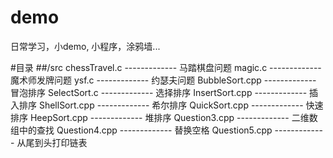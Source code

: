 demo
====

日常学习，小demo, 小程序，涂鸦墙...


#目录
##/src
	chessTravel.c	-------------	马踏棋盘问题
	magic.c			-------------	魔术师发牌问题
	ysf.c			-------------	约瑟夫问题
	BubbleSort.cpp 	-------------	冒泡排序
	SelectSort.c	-------------	选择排序
	InsertSort.cpp	-------------	插入排序
	ShellSort.cpp	-------------	希尔排序
	QuickSort.cpp	-------------	快速排序
	HeepSort.cpp	-------------	堆排序
	Question3.cpp	-------------	二维数组中的查找
	Question4.cpp	-------------	替换空格
	Question5.cpp	-------------	从尾到头打印链表

	
	


